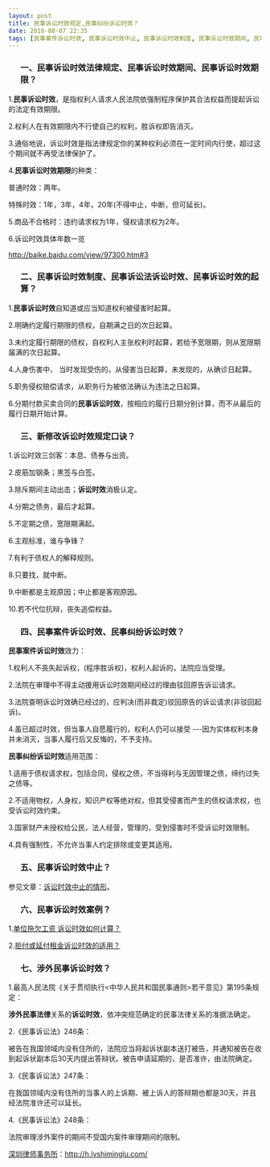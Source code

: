 ```yaml
---
layout: post
title: 民事诉讼时效规定,民事纠纷诉讼时效？
date: 2010-08-07 22:35
tags: [民事案件诉讼时效, 民事诉讼时效中止, 民事诉讼时效制度, 民事诉讼时效期间, 民事诉讼时效期限, 民事诉讼时效案例, 民事诉讼法律时效, 民事诉讼法诉讼时效, 涉外民事诉讼时效, 深圳法律咨询电话, 诉讼时效]
---
```

<ol>
<h3>一、民事诉讼时效法律规定、民事诉讼时效期间、民事诉讼时效期限？</h3>
</ol>
1.<strong>民事诉讼时效</strong>，是指权利人请求人民法院依强制程序保护其合法权益而提起诉讼的法定有效期限。

2.权利人在有效期限内不行使自己的权利，胜诉权即告消灭。

3.通俗地说，诉讼时效是指法律规定你的某种权利必须在一定时间内行使，超过这个期间就不再受法律保护了。

4.<strong>民事诉讼时效期限</strong>的种类：

普通时效：两年。

特殊时效：1年，3年，4年，20年(不得中止，中断，但可延长)。

5.商品不合格时：违约请求权为1年，侵权请求权为2年。

6.诉讼时效具体年数一览

<a href="http://baike.baidu.com/view/97300.htm#3" target="_blank">http://baike.baidu.com/view/97300.htm#3</a>
<ol>
<h3>二、民事诉讼时效制度、民事诉讼法诉讼时效、民事诉讼时效的起算？</h3>
</ol>
1.<strong>民事诉讼时效</strong>自知道或应当知道权利被侵害时起算。

2.明确约定履行期限的债权，自期满之日的次日起算。

3.未约定履行期限的债权，自权利人主张权利时起算，若给予宽限期，则从宽限期届满的次日起算。

4.人身伤害中， 当时发现受伤的，从侵害当日起算，未发现的，从确诊日起算。

5.职务侵权赔偿请求，从职务行为被依法确认为违法之日起算。

6.分期付款买卖合同的<strong>民事诉讼时效</strong>，按相应的履行日期分别计算，而不从最后的履行日期开始计算。
<ol>
<h3>三、新修改诉讼时效规定口诀？</h3>
</ol>
1.诉讼时效三剑客：本息、债券与出资。

2.皮筋加钢条；黑签与白签。

3.除斥期间主动出击；<strong>诉讼时效</strong>消极认定。

4.分期之债务，最后才起算。

5.不定期之债，宽限期满起。

6.主观标准，谁与争锋？

7.有利于债权人的解释规则。

8.只要找，就中断。

9.中断都是主观原因；中止都是客观原因。

10.若不代位抗辩，丧失追偿权益。
<ol>
<h3>四、民事案件诉讼时效、民事纠纷诉讼时效？</h3>
</ol>
<strong>民事案件诉讼时效</strong>效力：

1.权利人不丧失起诉权，(程序胜诉权)，权利人起诉的，法院应当受理。

2.法院在审理中不得主动援用诉讼时效期间经过的理由驳回原告诉讼请求。

3.法院查明诉讼时效确已经过的，应判决(而非裁定)驳回原告的诉讼请求(非驳回起诉)。

4.虽已超过时效，但当事人自愿履行的，权利人仍可以接受 ---因为实体权利本身并未消灭，当事人履行后又反悔的，不予支持。

<strong>民事纠纷诉讼时效</strong>适用范围：

1.适用于债权请求权，包括合同，侵权之债，不当得利与无因管理之债，缔约过失之债等。

2.不适用物权，人身权，知识产权等绝对权，但其受侵害而产生的债权请求权，也受诉讼时效约束。

3.国家财产未授权给公民，法人经营，管理的，受到侵害时不受诉讼时效限制。

4.具有强制性，不允许当事人约定排除或变更其适用。
<ol>
<h3>五、民事诉讼时效中止？</h3>
</ol>
参见文章：<a href="http://h.lvshiminglu.com/law/245.html" target="_blank">诉讼时效中止的情形</a>。
<ol>
<h3>六、民事诉讼时效案例？</h3>
</ol>
1.<a href="http://old.jfdaily.com/newspaper/shfzb/page_15/200808/t20080811_341164.html" target="_blank">单位拖欠工资 诉讼时效如何计算？</a>

2.<a href="http://www.110.com/ziliao/article-138524.html" target="_blank">拒付或延付租金诉讼时效的适用？</a>
<ol>
<h3>七、涉外民事诉讼时效？</h3>
</ol>
1.最高人民法院《关于贯彻执行&lt;中华人民共和国民事通则&gt;若干意见》第195条规定：

<strong>涉外民事法律</strong>关系的<strong>诉讼时效</strong>，依冲突规范确定的民事法律关系的准据法确定。

2.《民事诉讼法》246条：

被告在我国领域内没有住所的，法院应当将起诉状副本送打被告，并通知被告在收到起诉状副本后30天内提出答辩状。被告申请延期的，是否准许，由法院确定。

3.《民事诉讼法》247条：

在我国领域内没有住所的当事人的上诉期、被上诉人的答辩期也都是30天，并且经法院准许还可以延长。

4.《民事诉讼法》248条：

法院审理涉外案件的期间不受国内案件审理期间的限制。

<a href="http://h.lvshiminglu.com/">深圳律师事务所</a>：<a href="http://h.lvshiminglu.com/">http://h.lvshiminglu.com/</a>

